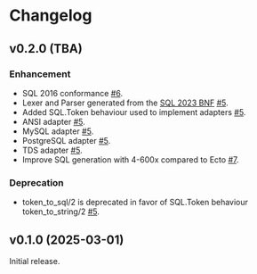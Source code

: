 <!--
# SPDX-License-Identifier: Apache-2.0
# SPDX-FileCopyrightText: 2025 DBVisor
-->

# Changelog

## v0.2.0 (TBA)

### Enhancement
 - SQL 2016 conformance [#6](https://github.com/elixir-dbvisor/sql/pull/6).
 - Lexer and Parser generated from the [SQL 2023 BNF](https://standards.iso.org/iso-iec/9075/-2/ed-6/en/) [#5](https://github.com/elixir-dbvisor/sql/pull/5).
 - Added SQL.Token behaviour used to implement adapters [#5](https://github.com/elixir-dbvisor/sql/pull/5).
 - ANSI adapter [#5](https://github.com/elixir-dbvisor/sql/pull/5).
 - MySQL adapter [#5](https://github.com/elixir-dbvisor/sql/pull/5).
 - PostgreSQL adapter [#5](https://github.com/elixir-dbvisor/sql/pull/5).
 - TDS adapter [#5](https://github.com/elixir-dbvisor/sql/pull/5).
 - Improve SQL generation with 4-600x compared to Ecto [#7](https://github.com/elixir-dbvisor/sql/pull/7).

### Deprecation
 - token_to_sql/2 is deprecated in favor of SQL.Token behaviour token_to_string/2 [#5](https://github.com/elixir-dbvisor/sql/pull/5).


## v0.1.0 (2025-03-01)

Initial release.
